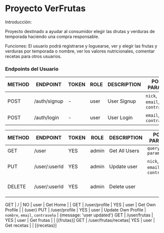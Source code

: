 # Proyecto VerFrutas

Introducción:

Proyecto destinado a ayudar al consumidor elegir las drutas y verduras de temporada haciendo una compra responsable.

Funciones:
El usuario podrá registrarse y loguearse,
ver y elegir las frutas y verduras por temporada o nombre,
ver los valores nutricionales,
comentar recetas para otros usuarios.

### Endpoints del Usuario

METHOD | ENDPOINT         | TOKEN | ROLE  | DESCRIPTION              | POST PARAMS                                               | RETURNS
-------|------------------|-------|-------|--------------------------|-----------------------------------------------------------|--------------------
POST   | /auth/signup     | -     | user  | User Signup              | `nick`, `email`, `contraseña`                             | { token: `token` }
POST   | /auth/login      | -     | user  | User Login               | `email`, `contraseña`                                     | { token: `token` }

METHOD | ENDPOINT            | TOKEN | ROLE     | DESCRIPTION              | POST PARAMS                                     | RETURNS
-------|---------------------|-------|----------|--------------------------|-------------------------------------------------|--------------------
GET    | /user               | YES   | admin    | Get All Users            |  `query params`                                 | [{user}]
PUT    | /user/:userId       | YES   | admin    | Update user              | `nick`, `email`, `contraseña`                   | {message: 'user updated'}
DELETE | /user/:userId       | YES   | admin    | Delete user              |                                                 | {message: 'user deleted'}

GET    | /                   | NO    | user     | Get Home                 |                                                 |
GET    | /user/profile       | YES   | user     | Get Own Profile          |                                                 | {user}
PUT    | /user/profile       | YES   | user     | Update Own Profile       | `nombre`, `email`, `contraseña`                 | {message: 'user updated'}
GET    | /user/frutas        | YES   | user     | Get frutas               |                                                 | [{frutas}]
GET    | /user/frutas/recetas| YES   | user     | Get recetas              |                                                 | [{recetas}]
